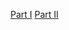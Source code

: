 [Part I](https://www.youtube.com/watch?v=GaZet7HzjGo&t=33s)
[Part II](https://www.youtube.com/watch?v=qDjRrnwJTdg&t=12s)